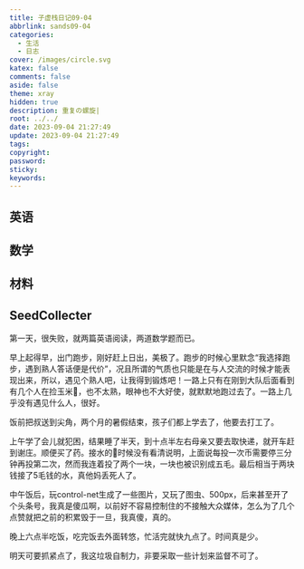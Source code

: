 ```yaml
---
title: 子虚栈日记09-04
abbrlink: sands09-04
categories:
  - 生活
  - 日志
cover: /images/circle.svg
katex: false
comments: false
aside: false
theme: xray
hidden: true
description: 重复の螺旋|
root: ../../
date: 2023-09-04 21:27:49
update: 2023-09-04 21:27:49
tags:
copyright:
password:
sticky:
keywords:
---
```

## 英语

## 数学

## 材料


## SeedCollecter

第一天，很失败，就两篇英语阅读，两道数学题而已。

早上起得早，出门跑步，刚好赶上日出，美极了。跑步的时候心里默念“我选择跑步，遇到熟人答话便是代价”，况且所谓的气质也只能是在与人交流的时候才能表现出来，所以，遇见个熟人吧，让我得到锻炼吧！一路上只有在刚到大队后面看到有几个人在捡玉米🌽，也不太熟，眼神也不大好使，就默默地跑过去了。一路上几乎没有遇见什么人，很好。

饭前把叔送到尖角，两个月的暑假结束，孩子们都上学去了，他要去打工了。

上午学了会儿就犯困，结果睡了半天，到十点半左右母亲又要去取快递，就开车赶到谢庄。顺便买了药。接水的🚰时候没有看清说明，上面说每投一次币需要停三分钟再投第二次，然而我连着投了两个一块，一块也被识别成五毛。最后相当于两块钱接了5毛钱的水，真他妈丢死人了。

中午饭后，玩control-net生成了一些图片，又玩了图虫、500px，后来甚至开了个头条号，我真是傻瓜啊，以前好不容易控制住的不接触大众媒体，怎么为了几个点赞就把之前的积累毁于一旦，我真傻，真的。

晚上六点半吃饭，吃完饭去外面转悠，忙活完就快九点了。时间真是少。

明天可要抓紧点了，我这垃圾自制力，非要采取一些计划来监督不可了。